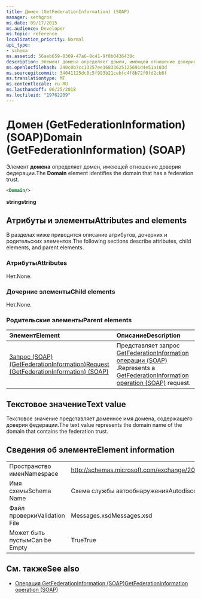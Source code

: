 ```yaml
---
title: Домен (GetFederationInformation) (SOAP)
manager: sethgros
ms.date: 09/17/2015
ms.audience: Developer
ms.topic: reference
localization_priority: Normal
api_type:
- schema
ms.assetid: 56aeb659-8309-47a6-8c41-9f8b0436438c
description: Элемент домена определяет домен, имеющей отношение доверия федерации.
ms.openlocfilehash: 240c0b7cc13257ee36833625125691d4e51a103d
ms.sourcegitcommit: 34041125dc8c5f993b21cebfc4f8b72f0fd2cb6f
ms.translationtype: MT
ms.contentlocale: ru-RU
ms.lasthandoff: 06/25/2018
ms.locfileid: "19762209"
---
```

# <a name="domain-getfederationinformation-soap"></a><span data-ttu-id="c02db-103">Домен (GetFederationInformation) (SOAP)</span><span class="sxs-lookup"><span data-stu-id="c02db-103">Domain (GetFederationInformation) (SOAP)</span></span>

<span data-ttu-id="c02db-104">Элемент **домена** определяет домен, имеющей отношение доверия федерации.</span><span class="sxs-lookup"><span data-stu-id="c02db-104">The **Domain** element identifies the domain that has a federation trust.</span></span> 
  
```XML
<Domain/>
```

 <span data-ttu-id="c02db-105">**string**</span><span class="sxs-lookup"><span data-stu-id="c02db-105">**string**</span></span>
## <a name="attributes-and-elements"></a><span data-ttu-id="c02db-106">Атрибуты и элементы</span><span class="sxs-lookup"><span data-stu-id="c02db-106">Attributes and elements</span></span>

<span data-ttu-id="c02db-107">В разделах ниже приводится описание атрибутов, дочерних и родительских элементов.</span><span class="sxs-lookup"><span data-stu-id="c02db-107">The following sections describe attributes, child elements, and parent elements.</span></span>
  
### <a name="attributes"></a><span data-ttu-id="c02db-108">Атрибуты</span><span class="sxs-lookup"><span data-stu-id="c02db-108">Attributes</span></span>

<span data-ttu-id="c02db-109">Нет.</span><span class="sxs-lookup"><span data-stu-id="c02db-109">None.</span></span>
  
### <a name="child-elements"></a><span data-ttu-id="c02db-110">Дочерние элементы</span><span class="sxs-lookup"><span data-stu-id="c02db-110">Child elements</span></span>

<span data-ttu-id="c02db-111">Нет.</span><span class="sxs-lookup"><span data-stu-id="c02db-111">None.</span></span>
  
### <a name="parent-elements"></a><span data-ttu-id="c02db-112">Родительские элементы</span><span class="sxs-lookup"><span data-stu-id="c02db-112">Parent elements</span></span>

|<span data-ttu-id="c02db-113">**Элемент**</span><span class="sxs-lookup"><span data-stu-id="c02db-113">**Element**</span></span>|<span data-ttu-id="c02db-114">**Описание**</span><span class="sxs-lookup"><span data-stu-id="c02db-114">**Description**</span></span>|
|:-----|:-----|
|[<span data-ttu-id="c02db-115">Запрос (SOAP) (GetFederationInformation)</span><span class="sxs-lookup"><span data-stu-id="c02db-115">Request (GetFederationInformation) (SOAP)</span></span>](request-getfederationinformationsoap.md) <br/> |<span data-ttu-id="c02db-116">Представляет запрос [GetFederationInformation операции (SOAP)](getfederationinformation-operation-soap.md) .</span><span class="sxs-lookup"><span data-stu-id="c02db-116">Represents a [GetFederationInformation operation (SOAP)](getfederationinformation-operation-soap.md) request.</span></span>  <br/> |
   
## <a name="text-value"></a><span data-ttu-id="c02db-117">Текстовое значение</span><span class="sxs-lookup"><span data-stu-id="c02db-117">Text value</span></span>

<span data-ttu-id="c02db-118">Текстовое значение представляет доменное имя домена, содержащего доверия федерации.</span><span class="sxs-lookup"><span data-stu-id="c02db-118">The text value represents the domain name of the domain that contains the federation trust.</span></span>
  
## <a name="element-information"></a><span data-ttu-id="c02db-119">Сведения об элементе</span><span class="sxs-lookup"><span data-stu-id="c02db-119">Element information</span></span>

|||
|:-----|:-----|
|<span data-ttu-id="c02db-120">Пространство имен</span><span class="sxs-lookup"><span data-stu-id="c02db-120">Namespace</span></span>  <br/> |http://schemas.microsoft.com/exchange/2010/Autodiscover  <br/> |
|<span data-ttu-id="c02db-121">Имя схемы</span><span class="sxs-lookup"><span data-stu-id="c02db-121">Schema Name</span></span>  <br/> |<span data-ttu-id="c02db-122">Схема службы автообнаружения</span><span class="sxs-lookup"><span data-stu-id="c02db-122">Autodiscover schema</span></span>  <br/> |
|<span data-ttu-id="c02db-123">Файл проверки</span><span class="sxs-lookup"><span data-stu-id="c02db-123">Validation File</span></span>  <br/> |<span data-ttu-id="c02db-124">Messages.xsd</span><span class="sxs-lookup"><span data-stu-id="c02db-124">Messages.xsd</span></span>  <br/> |
|<span data-ttu-id="c02db-125">Может быть пустым</span><span class="sxs-lookup"><span data-stu-id="c02db-125">Can be Empty</span></span>  <br/> |<span data-ttu-id="c02db-126">True</span><span class="sxs-lookup"><span data-stu-id="c02db-126">True</span></span>  <br/> |
   
## <a name="see-also"></a><span data-ttu-id="c02db-127">См. также</span><span class="sxs-lookup"><span data-stu-id="c02db-127">See also</span></span>

- [<span data-ttu-id="c02db-128">Операция GetFederationInformation (SOAP)</span><span class="sxs-lookup"><span data-stu-id="c02db-128">GetFederationInformation operation (SOAP)</span></span>](getfederationinformation-operation-soap.md)

